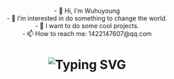 

<div align="center">
  <br/>
- 👋 Hi, I’m Wuhuyoung
    <br/>
- 👀 I’m interested in do something to change the world.
    <br/>
- 👻 I want to do some cool projects.
    <br/>
- 📫 How to reach me: 1422147607@qq.com
</div>




<h1 align="center">
  <img src="https://readme-typing-svg.demolab.com?font=Fira+Code&pause=1000&width=235&lines=Hello+World!!" alt="Typing SVG" />
</h1>


